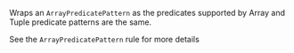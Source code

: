 
Wraps an `ArrayPredicatePattern` as the predicates supported by Array and Tuple predicate patterns
are the same.

See the `ArrayPredicatePattern` rule for more details
